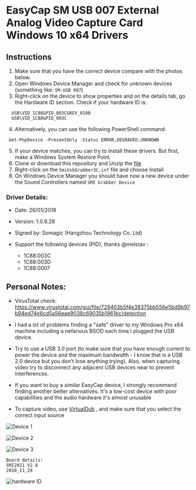 # EasyCap SM USB 007 External Analog Video Capture Card Windows 10 x64 Drivers


## Instructions

1. Make sure that you have the correct device compare with the photos below.
2. Open Windows Device Manager and check for unknown devices (something like: `SM-USB 007`)
3. Right-click on the device to show properties and on the details tab, go the Hardware ID section. Check if your hardware ID is:
```
  USB\VID_1C88&PID_003C&REV_0100
  USB\VID_1C88&PID_003C
```

4. Alternatively, you can use the following PowerShell command:
 ```
  Get-PnpDevice -PresentOnly -Status ERROR,DEGRADED,UNKNOWN
 ```
5. If your device matches, you can try to install these drivers. But first, make a Windows System Restore Point.
6. Clone or download this repository and Unzip the [file](EasyCap-SM-USB-007-Windows-10-x64-drivers.zip)
7. Right-click on the `SmiUsbGrabber3C.inf` file and choose Install
8. On Windows Device Manager you should have now a new device under the Sound Controllers named `SMI Grabber Device`


### Driver Details:
- Date: 26/01/2018
- Version: 1.0.8.28
- Signed by: Somagic (Hangzhou Technology Co. Ltd)

- Support the following devices (PID), thanks @melstav :
  - 1C88:003C
  - 1C88:003D
  - 1C88:0007

## Personal Notes:
- VirusTotal check: https://www.virustotal.com/gui/file/729403b5f4e38375bb556e5bd9b97b94ed74e6cd5a56eae9038c69035b1961bc/detection

- I had a lot of problems finding a "safe" driver to my Windows Pro x64 machine including a nefarious BSOD each time I plugged the USB device.

- Try to use a USB 3.0 port (to make sure that you have enough current to power the device and the maximum bandwidth - I know that is a USB 2.0 device but you don't lose anything trying). Also, when capturing video try to disconnect any adjacent USB devices near to prevent interferences.

- If you want to buy a similar EasyCap device, I strongly recommend finding another better alternatives. It's a low-cost device with poor capabilities and the audio hardware it's almost unusable 

- To capture video, use [VirtualDub](https://sourceforge.net/projects/virtualdub/files/virtualdub-win/1.10.4.35491/) , and make sure that you select the correct input source


![Device 1](device1.jpg)

![Device 2](device2.jpg)

![Device 3](device3.jpg)
```
Board details:
SMI2021 V2.8
2010_11_28
```
![hardware ID](hardware-id.png)
